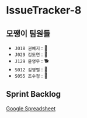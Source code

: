 # IssueTracker-8

## 모쨍이 팀원들
- `J018 권예지` : 🐳
- `J029 김도연` : 🐹
- `J129 윤영우` : 🐕
- `S012 김영렬` : 🐼
- `S055 조수정` : 🐲

## Sprint Backlog
[Google Spreadsheet](https://docs.google.com/spreadsheets/d/19wkM--KlfBSZAe7_RBzZKZ5Rq0YNnLkuxhtWNhTGxDA/edit?usp=sharing)
